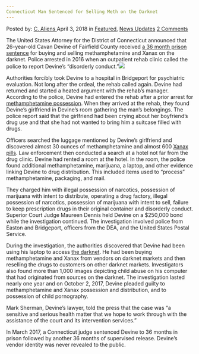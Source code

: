```yaml
---
Connecticut Man Sentenced for Selling Meth on the Darknet
---
```

<article class="post-listing post-25249 post type-post status-publish format-standard has-post-thumbnail hentry 
 tag-connecticut tag-darknet tag-man tag-meth tag-selling tag-sentenced">
<div class="post-inner">
<span>Posted by: <a href="https://www.deepdotweb.com/author/caliens/" title="">C. Aliens </a></span>
<span>April 3, 2018</span>
<span>in <a href="https://www.deepdotweb.com/category/deepdot-news/" rel="category tag">Featured</a>, <a href="https://www.deepdotweb.com/category/news-updates/" rel="category tag">News Updates</a></span>
<span><a href="https://www.deepdotweb.com/2018/04/03/connecticut-man-sentenced-for-selling-meth-on-the-darknet/#comments">2 Comments</a></span>


<p>The United States Attorney for the District of Connecticut announced that 26-year-old Cavan Devine of Fairfield County received <a href="https://www.justice.gov/usao-ct/pr/easton-man-sentenced-3-years-prison-using-dark-net-acquire-and-sell-meth-and-xanax">a 36 month prison sentence</a> for buying and selling methamphetamine and Xanax on the darknet. Police arrested in 2016 when an outpatient rehab clinic called the police to report Devine’s “disorderly conduct.”<img class="wp-image-25252 aligncenter" src="https://www.deepdotweb.com/wp-content/uploads/2018/04/word-image.jpeg" srcset="https://www.deepdotweb.com/wp-content/uploads/2018/04/word-image.jpeg 660w, https://www.deepdotweb.com/wp-content/uploads/2018/04/word-image-300x150.jpeg 300w" sizes="(max-width: 660px) 100vw, 660px" /></p>
<p>Authorities forcibly took Devine to a hospital in Bridgeport for psychiatric evaluation. Not long after the ordeal, the rehab called again. Devine had returned and started a heated argument with the rehab’s manager. According to the police, Devine had entered the rehab after a prior arrest for <a href="https://www.deepdotweb.com/tag/meth/">methamphetamine possession</a>. When they arrived at the rehab, they found Devine&#8217;s girlfriend in Devine&#8217;s room gathering the man&#8217;s belongings. The police report said that the girlfriend had been crying about her boyfriend&#8217;s drug use and that she had not wanted to bring him a suitcase filled with drugs.</p>
<p>Officers searched the luggage mentioned by Devine&#8217;s girlfriend and discovered almost 30 ounces of methamphetamine and almost 600 <a href="https://www.deepdotweb.com/tag/xanax/">Xanax pills</a>. Law enforcement then conducted a search at a hotel not far from the drug clinic. Devine had rented a room at the hotel. In the room, the police found additional methamphetamine, marijuana, a laptop, and other evidence linking Devine to drug distribution. This included items used to “process” methamphetamine, packaging, and mail.</p>
<p>They charged him with illegal possession of narcotics, possession of marijuana with intent to distribute, operating a drug factory, illegal possession of narcotics, possession of marijuana with intent to sell, failure to keep prescription drugs in their original container and disorderly conduct. Superior Court Judge Maureen Dennis held Devine on a $250,000 bond while the investigation continued. The investigation involved police from Easton and Bridgeport, officers from the DEA, and the United States Postal Service.</p>
<p>During the investigation, the authorities discovered that Devine had been using his laptop to access <a href="https://www.deepdotweb.com/tag/Darknet/">the darknet</a>. He had been buying methamphetamine and Xanax from vendors on darknet markets and then reselling the drugs to customers on other darknet markets. Investigators also found more than 1,000 images depicting child abuse on his computer that had originated from sources on the darknet. The investigation lasted nearly one year and on October 2, 2017, Devine pleaded guilty to methamphetamine and Xanax possession and distribution, and to possession of child pornography.</p>
<p>Mark Sherman, Devine&#8217;s lawyer, told the press that the case was “a sensitive and serious health matter that we hope to work through with the assistance of the court and its intervention services.”</p>
<p>In March 2017, a Connecticut judge sentenced Devine to 36 months in prison followed by another 36 months of supervised release. Devine&#8217;s vendor identity was never revealed to the public.</p>
</div>
<span style="display:none"><a href="https://www.deepdotweb.com/tag/connecticut/" rel="tag">connecticut</a> <a href="https://www.deepdotweb.com/tag/darknet/" rel="tag">darknet</a> <a href="https://www.deepdotweb.com/tag/man/" rel="tag">man</a> <a href="https://www.deepdotweb.com/tag/meth/" rel="tag">meth</a> <a href="https://www.deepdotweb.com/tag/selling/" rel="tag">selling</a> <a href="https://www.deepdotweb.com/tag/sentenced/" rel="tag">sentenced</a></span> <span style="display:none" class="updated">2018-04-03</span>
<div style="display:none" class="vcard author" itemprop="author" itemscope itemtype="http://schema.org/Person"><strong class="fn" itemprop="name"><a href="https://www.deepdotweb.com/author/caliens/" title="Posts by C. Aliens" rel="author">C. Aliens</a></strong></div>
</div>
</article>

